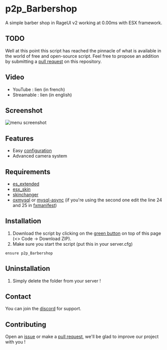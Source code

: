 # p2p_Barbershop

A simple barber shop in RageUI v2 working at 0.00ms with ESX framework.

## TODO

Well at this point this script has reached the pinnacle of what is available in the world of free and open-source script. Feel free to propose an addition by submitting a [pull request](https://github.com/Path-to-Precision/p2p_Barbershop/pulls) on this repository.

## Video
* YouTube : lien (in french)
* Streamable : lien (in english)

## Screenshot
![menu screenshot](https://cdn.discordapp.com/attachments/1166410187909910528/1169593335065870387/image.png?ex=6555f7ad&is=654382ad&hm=ff6816d6f6c960a26577526793cbbaeb7297144d11a8eb0921a7482e7e6bc7d8&)

## Features
* Easy [configuration](https://github.com/Path-to-Precision/p2p_Barbershop/blob/main/shared/config.lua)
* Advanced camera system

## Requirements
* [es_extended](https://github.com/esx-framework/esx_core/tree/main/%5Bcore%5D/es_extended)
* [esx_skin](https://github.com/esx-framework/esx_core/tree/main/%5Bcore%5D/esx_skin)
* [skinchanger](https://github.com/esx-framework/esx_core/tree/main/%5Bcore%5D/skinchanger)
* [oxmysql](https://github.com/overextended/oxmysql) or [mysql-async](https://github.com/brouznouf/fivem-mysql-async) (if you're using the second one edit the line 24 and 25 in [fxmanifest](https://github.com/Path-to-Precision/p2p_Barbershop/blob/main/fxmanifest.lua))

## Installation
1. Download the script by clicking on the [green button](https://github.com/Path-to-Precision/p2p_Barbershop/archive/refs/heads/main.zip) on top of this page (<> Code -> Download ZIP).
2. Make sure you start the script (put this in your server.cfg)
```
ensure p2p_Barbershop
```

## Uninstallation

1. Simply delete the folder from your server !

## Contact

You can join the [discord](https://discord.gg/5K5CHmVnUb) for support.

## Contributing

Open an [issue](https://github.com/Path-to-Precision/p2p_Barbershop/issues/new) or make a [pull request](https://github.com/Path-to-Precision/p2p_Barbershop/pulls), we'll be glad to improve our project with you !
